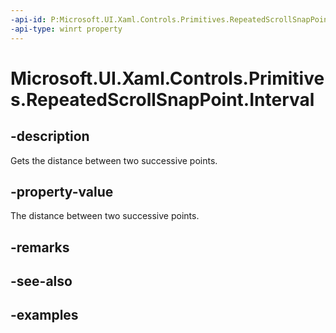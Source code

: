 ```yaml
---
-api-id: P:Microsoft.UI.Xaml.Controls.Primitives.RepeatedScrollSnapPoint.Interval
-api-type: winrt property
---
```


# Microsoft.UI.Xaml.Controls.Primitives.RepeatedScrollSnapPoint.Interval

<!--
public double Interval { get; }
-->


## -description

Gets the distance between two successive points.

## -property-value

The distance between two successive points.

## -remarks

## -see-also

## -examples


